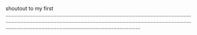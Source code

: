 shoutout to my first ..................................................................................................................................................................................................................................................................................................................................................
